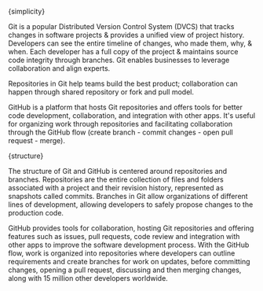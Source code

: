 {simplicity}

Git is a popular Distributed Version Control System (DVCS) that tracks changes in software projects & provides a unified view of project history. Developers can see the entire timeline of changes, who made them, why, & when. Each developer has a full copy of the project & maintains source code integrity through branches. Git enables businesses to leverage collaboration and align experts. 

Repositories in Git help teams build the best product; collaboration can happen through shared repository or fork and pull model. 

GitHub is a platform that hosts Git repositories and offers tools for better code development, collaboration, and integration with other apps. It's useful for organizing work through repositories and facilitating collaboration through the GitHub flow (create branch - commit changes - open pull request - merge).

{structure}

The structure of Git and GitHub is centered around repositories and branches. Repositories are the entire collection of files and folders associated with a project and their revision history, represented as snapshots called commits. Branches in Git allow organizations of different lines of development, allowing developers to safely propose changes to the production code.

GitHub provides tools for collaboration, hosting Git repositories and offering features such as issues, pull requests, code review and integration with other apps to improve the software development process. With the GitHub flow, work is organized into repositories where developers can outline requirements and create branches for work on updates, before committing changes, opening a pull request, discussing and then merging changes, along with 15 million other developers worldwide.
